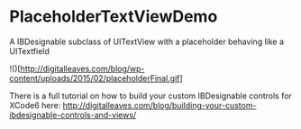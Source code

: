 # PlaceholderTextViewDemo

A IBDesignable subclass of UITextView with a placeholder behaving like a UITextfield

!()[http://digitalleaves.com/blog/wp-content/uploads/2015/02/placeholderFinal.gif]

There is a full tutorial on how to build your custom IBDesignable controls for XCode6 here: 
http://digitalleaves.com/blog/building-your-custom-ibdesignable-controls-and-views/
